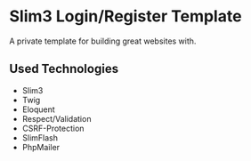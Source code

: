 # Slim3 Login/Register Template
A private template for building great websites with.

## Used Technologies
* Slim3
* Twig
* Eloquent
* Respect/Validation
* CSRF-Protection
* SlimFlash
* PhpMailer
